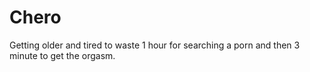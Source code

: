# Chero
 Getting older and tired to waste 1 hour for searching a porn and then 3 minute to get the orgasm.
